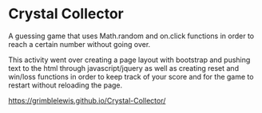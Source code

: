 # Crystal Collector

A guessing game that uses Math.random and on.click functions in order to reach a certain number without going over.

This activity went over creating a page layout with bootstrap and pushing text to the html through javascript/jquery as well as creating reset and win/loss functions in order to keep track of your score and for the game to restart without reloading the page.


https://grimblelewis.github.io/Crystal-Collector/
